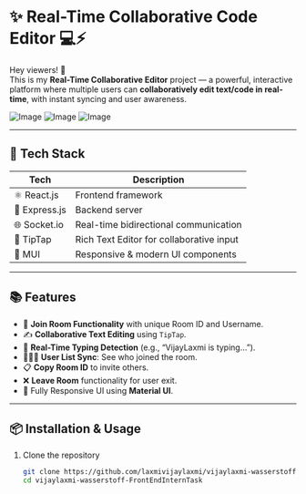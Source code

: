 # ✨ Real-Time Collaborative Code Editor 💻⚡

Hey viewers! 👋  
This is my **Real-Time Collaborative Editor** project — a powerful, interactive platform where multiple users can **collaboratively edit text/code in real-time**, with instant syncing and user awareness.

![Image](https://github.com/user-attachments/assets/d42a9df7-f700-492c-b8b2-1da85a52cbab)
![Image](https://github.com/user-attachments/assets/75a15c5c-8a6a-4647-84da-b420a747ea23)
![Image](https://github.com/user-attachments/assets/924b2d30-9ef3-43c3-b6b4-8ff6a73326c0)

---

## 🚀 Tech Stack

| Tech            | Description                             |
|-----------------|-----------------------------------------|
| ⚛ React.js      | Frontend framework                      |
| 🎯 Express.js    | Backend server                          |
| 🌐 Socket.io     | Real-time bidirectional communication   |
| 🧠 TipTap        | Rich Text Editor for collaborative input |
| 🧩 MUI           | Responsive & modern UI components       |

---

## 📚 Features

- 🔐 **Join Room Functionality** with unique Room ID and Username.
- ✍️ **Collaborative Text Editing** using `TipTap`.
- 💬 **Real-Time Typing Detection** (e.g., “VijayLaxmi is typing…”).
- 🧑‍🤝‍🧑 **User List Sync**: See who joined the room.
- 📋 **Copy Room ID** to invite others.
- ❌ **Leave Room** functionality for user exit.
- 🌈 Fully Responsive UI using **Material UI**.

---

## 📦 Installation & Usage

1. Clone the repository  
   ```bash
   git clone https://github.com/laxmivijaylaxmi/vijaylaxmi-wasserstoff-FrontEndInternTask.git
   cd vijaylaxmi-wasserstoff-FrontEndInternTask

